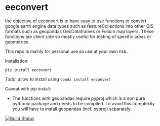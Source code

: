 # eeconvert

the objective of eeconvert is to have easy to use functions to convert google earth engine data types such as featureCollections into other GIS formats such as geopandas GeoDataframes or Folium map layers. These functions are client side so mostly useful for testing of specific areas or geometries. 

This repo is mainly for personal use so use at your own risk. 


Installation:

`pip install eeconvert`


Todo: 
allow to install using `conda install eeconvert` 

Caveat with pip install:
- The functions with geopandas require pyproj which is a non pure pythonic package and needs to be compiled. To avoid this complexity you will have to install geopandas (incl. pyproj) separately. 


[![Build Status](https://travis-ci.org/rutgerhofste/eeconvert.svg?branch=master)](https://travis-ci.org/rutgerhofste/eeconvert)
